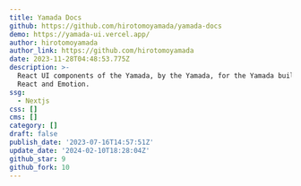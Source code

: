 ```yaml
---
title: Yamada Docs
github: https://github.com/hirotomoyamada/yamada-docs
demo: https://yamada-ui.vercel.app/
author: hirotomoyamada
author_link: https://github.com/hirotomoyamada
date: 2023-11-28T04:48:53.775Z
description: >-
  React UI components of the Yamada, by the Yamada, for the Yamada built with
  React and Emotion.
ssg:
  - Nextjs
css: []
cms: []
category: []
draft: false
publish_date: '2023-07-16T14:57:51Z'
update_date: '2024-02-10T18:28:04Z'
github_star: 9
github_fork: 10
---
```

